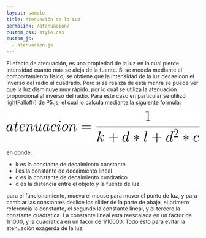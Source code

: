 ```yaml
---
layout: sample
title: Atenuación de la Luz
permalink: /atenuacion/
custom_css: style.css
custom_js:
  - atenuacion.js
---
```

El efecto de atenuación, es una propiedad de la luz en la cual pierde intensidad cuanto más se aleja de la fuente. Si se modela mediante el comportamiento físico, se obtiene que la intensidad de la luz decae con el inverso del radio al cuadrado. Pero si se realiza de esta menra se puede ver que la luz disminuye muy rápido. por lo cual se utiliza la atenuación proporcional al inverso del radio. Para este caso en particular se utilizó lightFalloff() de P5.js, el cual lo calcula mediante la siguiente formula:


<img src="../images/atenuacion.png" alt="atenuacion" class="center-image">

en donde:
- k es la constante de decaimiento constante
- l es la constante de decaimiento lineal
- c es la constante de decaimiento cuadratico
- d es la distancia entre el objeto y la fuente de luz

para el funcionamiento, mueva el mouse para mover el punto de luz, y para cambiar las constantes deslice los slider de la parte de abaje, el primero referencia la constante, el segundo la constante lineal, y el tercero la constante cuadratica. La constante lineal esta reescalada en un factor de 1/1000, y la cuadratica en un facor de 1/10000. Todo esto para evitar la atenuación exagerda de la luz.

<div class="center-text">
<div class="center-image" id='atenuacion'></div>
</div>